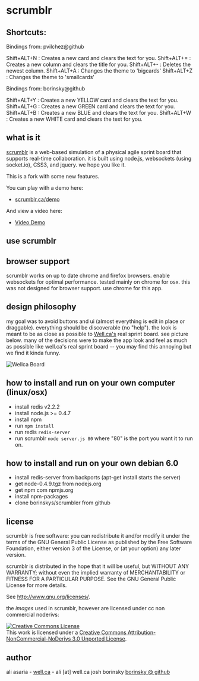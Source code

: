 scrumblr
========

Shortcuts:
----------
 Bindings from: pvilchez@github

 Shift+ALT+N   : Creates a new card and clears the text for you.
 Shift+ALT+=   : Creates a new column and clears the title for you.
 Shift+ALT+-   : Deletes the newest column.
 Shift+ALT+A   : Changes the theme to 'bigcards'
 Shift+ALT+Z   : Changes the theme to 'smallcards'

 Bindings from: borinsky@github

 Shift+ALT+Y	 : Creates a new YELLOW card and clears the text for you. 
 Shift+ALT+G	 : Creates a new GREEN card and clears the text for you.
 Shift+ALT+B	 : Creates a new BLUE and clears the text for you.
 Shift+ALT+W	 : Creates a new WHITE card and clears the text for you.


what is it
----------
[scrumblr](http://scrumblr.ca) is a web-based simulation of a physical agile sprint board that supports real-time collaboration. it is built using node.js, websockets (using socket.io), CSS3, and jquery. we hope you like it.

This is a fork with some new features.

You can play with a demo here:

- [scrumblr.ca/demo](http://scrumblr.ca/demo)

And view a video here:

- [Video Demo](http://www.youtube.com/watch?v=gAKxyOh1zPk)

use scrumblr
------------




browser support
---------------

scrumblr works on up to date chrome and firefox browsers. enable websockets for optimal performance. tested mainly on chrome for osx. this was not designed for browser support. use chrome for this app.

design philosophy
-----------------
my goal was to avoid buttons and ui (almost everything is edit in place or draggable). everything should be discoverable (no "help"). the look is meant to be as close as possible to [Well.ca's](http://well.ca) real sprint board. see picture below. many of the decisions were to make the app look and feel as much as possible like well.ca's real sprint board -- you may find this annoying but we find it kinda funny.

![Wellca Board](http://scrumblr.ca/images/DSC_7093.jpg)


how to install and run on your own computer (linux/osx)
-------------------------------------------------------

- install redis v2.2.2
- install node.js >= 0.4.7
- install npm
- run `npm install`
- run redis `redis-server`
- run scrumblr `node server.js 80` where "80" is the port you want it to run on. 


how to install and run on your own debian 6.0
----------------------------------------------
- install redis-server from backports (apt-get install starts the server)
- get node-0.4.9.tgz from nodejs.org
- get npm com npmjs.org
- install npm-packages
- clone borinskys/scrumbler from github

license
-------

scrumblr is free software: you can redistribute it and/or modify
it under the terms of the GNU General Public License as published by
the Free Software Foundation, either version 3 of the License, or
(at your option) any later version.

scrumblr is distributed in the hope that it will be useful,
but WITHOUT ANY WARRANTY; without even the implied warranty of
MERCHANTABILITY or FITNESS FOR A PARTICULAR PURPOSE.  See the
GNU General Public License for more details.

See <http://www.gnu.org/licenses/>.

the *images* used in scrumblr, however are licensed under cc non commercial noderivs:

<a rel="license" href="http://creativecommons.org/licenses/by-nc-nd/3.0/"><img alt="Creative Commons License" style="border-width:0" src="http://i.creativecommons.org/l/by-nc-nd/3.0/80x15.png" /></a><br />This work is licensed under a <a rel="license" href="http://creativecommons.org/licenses/by-nc-nd/3.0/">Creative Commons Attribution-NonCommercial-NoDerivs 3.0 Unported License</a>.

author
------

ali asaria - [well.ca](http://well.ca) - ali [at] well.ca
josh borinsky [borinsky @ github](https://github.com/borinsky)